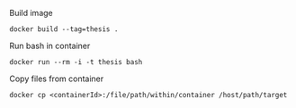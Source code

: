Build image

```
docker build --tag=thesis .
```

Run bash in container

```
docker run --rm -i -t thesis bash
```

Copy files from container

```
docker cp <containerId>:/file/path/within/container /host/path/target
```
